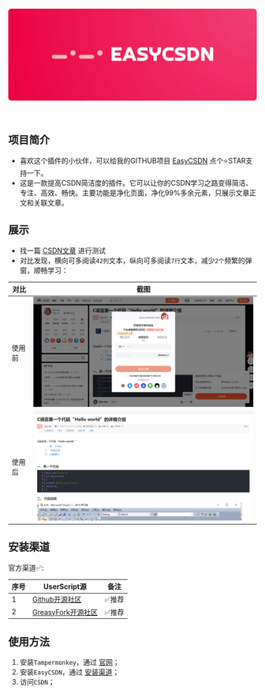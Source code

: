 <br><br>

<center><div align="center">

<img src="/assets/EasyCSDN.png" width="750"></img>

</div></center>

<br>

## 项目简介

- 喜欢这个插件的小伙伴，可以给我的GITHUB项目 [EasyCSDN](https://github.com/xcanwin/EasyCSDN) 点个⭐️STAR支持一下。
- 这是一款提高CSDN简洁度的插件。它可以让你的CSDN学习之路变得简洁、专注、高效、畅快。主要功能是净化页面，净化99%多余元素，只展示文章正文和关联文章。

## 展示

- 找一篇 [CSDN文章](https://blog.csdn.net/weixin_45767909/article/details/124414409) 进行测试
- 对比发现，横向可多阅读```42列```文本，纵向可多阅读```7行```文本，减少```2个```频繁的弹窗，顺畅学习：

| 对比 | 截图 |
| --- | --- |
| 使用前 | <img src="/assets/csdn-before.png" width="750"></img> |
| 使用后 | <img src="/assets/csdn-after.png" width="750"></img> |

## 安装渠道

官方渠道✅:

| 序号 | UserScript源 | 备注 |
| --- | --- | --- |
| 1 | [Github开源社区](https://raw.githubusercontent.com/xcanwin/EasyCSDN/main/EasyCSDN.user.js) | ✅推荐 |
| 2 | [GreasyFork开源社区](https://greasyfork.org/zh-CN/scripts/480668-easycsdn) | ✅推荐 |

## 使用方法

1. 安装```Tampermonkey```，通过 [官网](https://www.tampermonkey.net/)；
2. 安装```EasyCSDN```，通过 [安装渠道](#安装渠道)；
3. 访问```CSDN```；
